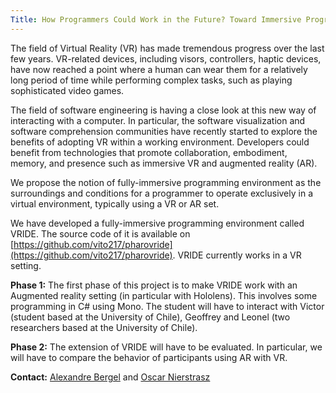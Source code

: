 ```yaml
---
Title: How Programmers Could Work in the Future? Toward Immersive Programming In Augmented and  Virtual Reality
---
```


The field of Virtual Reality (VR) has made tremendous progress over the last few years. VR-related devices, including visors, controllers, haptic devices, have now reached a point where a human can wear them for a relatively long period of time while performing complex tasks, such as playing sophisticated video games.

The field of software engineering is having a close look at this new way of interacting with a computer. In particular, the software visualization and software comprehension communities  have  recently  started  to  explore  the  benefits  of  adopting VR  within  a  working  environment.  Developers could benefit from technologies that promote  collaboration, embodiment, memory, and presence such as immersive VR and augmented reality (AR).

We propose the notion of fully-immersive programming environment as the surroundings and conditions for a programmer to operate exclusively in a virtual environment, typically using a VR or AR set.

We have developed a fully-immersive programming environment called VRIDE. The source code of it is available on [https://github.com/vito217/pharovride](https://github.com/vito217/pharovride).
VRIDE currently works in a VR setting. 

**Phase 1:** The first phase of this project is to make VRIDE work with an Augmented reality setting (in particular with Hololens). This involves some programming in C# using Mono. The student will have to interact with Victor (student based at the University of Chile), Geoffrey and Leonel (two researchers based at the University of Chile). 

**Phase 2:** The extension of VRIDE will have to be evaluated. In particular, we will have to compare the behavior of participants using AR with VR. 

**Contact:** [Alexandre Bergel](http://bergel.eu) and [Oscar Nierstrasz](%base_url%/staff/oscar)
